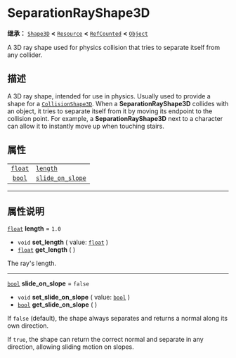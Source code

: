 <!-- ⚠ 请勿编辑本文件 ⚠ -->
<!-- 本文档使用脚本从 WeDot 引擎源码仓库生成。 -->
<!-- 生成脚本：https://github.com/WeDot-Engine/WeDot/tree/master/doc/tools/make_md.py； -->
<!-- 原文件：https://github.com/WeDot-Engine/WeDot/tree/master/doc/classes/SeparationRayShape3D.xml。 -->

<div id="_class_separationrayshape3d"></div>

# SeparationRayShape3D

**继承：** [`Shape3D`](class_shape3d.md) **<** [`Resource`](class_resource.md) **<** [`RefCounted`](class_refcounted.md) **<** [`Object`](class_object.md)

A 3D ray shape used for physics collision that tries to separate itself from any collider.

## 描述

A 3D ray shape, intended for use in physics. Usually used to provide a shape for a [`CollisionShape3D`](class_collisionshape3d.md). When a **SeparationRayShape3D** collides with an object, it tries to separate itself from it by moving its endpoint to the collision point. For example, a **SeparationRayShape3D** next to a character can allow it to instantly move up when touching stairs.

## 属性

|||
|:-:|:--|
| [`float`](class_float.md) | [`length`](class_separationrayshape3d.md#class_separationrayshape3d_property_length)                 | ``1.0``   |
| [`bool`](class_bool.md)   | [`slide_on_slope`](class_separationrayshape3d.md#class_separationrayshape3d_property_slide_on_slope) | ``false`` |

<!-- rst-class:: classref-section-separator -->

---

## 属性说明

<div id="_class_separationrayshape3d_property_length"></div>

[`float`](class_float.md) **length** = ``1.0`` <div id="class_separationrayshape3d_property_length"></div>

- `void` **set_length** ( value: [`float`](class_float.md) )
- [`float`](class_float.md) **get_length** ( )

The ray's length.

<!-- rst-class:: classref-item-separator -->

---

<div id="_class_separationrayshape3d_property_slide_on_slope"></div>

[`bool`](class_bool.md) **slide_on_slope** = ``false`` <div id="class_separationrayshape3d_property_slide_on_slope"></div>

- `void` **set_slide_on_slope** ( value: [`bool`](class_bool.md) )
- [`bool`](class_bool.md) **get_slide_on_slope** ( )

If `false` (default), the shape always separates and returns a normal along its own direction.

If `true`, the shape can return the correct normal and separate in any direction, allowing sliding motion on slopes.

[^virtual]: 本方法通常需要用户覆盖才能生效。
[^const]: 本方法无副作用，不会修改该实例的任何成员变量。
[^vararg]: 本方法除了能接受在此处描述的参数外，还能够继续接受任意数量的参数。
[^constructor]: 本方法用于构造某个类型。
[^static]: 调用本方法无需实例，可直接使用类名进行调用。
[^operator]: 本方法描述的是使用本类型作为左操作数的有效运算符。
[^bitfield]: 这个值是由下列位标志构成位掩码的整数。
[^void]: 无返回值。
